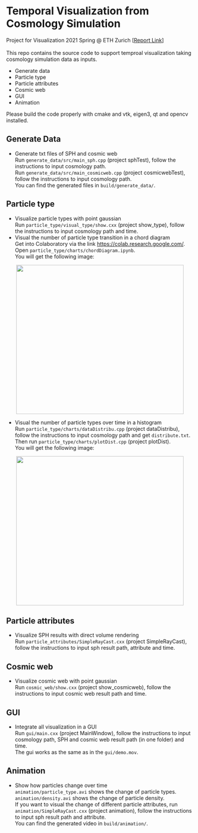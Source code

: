 # Temporal Visualization from Cosmology Simulation
Project for Visualization 2021 Spring @ ETH Zurich [[Report Link]()] <br/>
<br/>
This repo contains the source code to support temproal visualization taking cosmology simulation data as inputs.
- Generate data
- Particle type
- Particle attributes
- Cosmic web
- GUI
- Animation

Please build the code properly with cmake and vtk, eigen3, qt and opencv installed.

## Generate Data

- Generate txt files of SPH and cosmic web<br/>
Run ```generate_data/src/main_sph.cpp``` (project sphTest), follow the instructions to input cosmology path.<br/>
Run ```generate_data/src/main_cosmicweb.cpp``` (project cosmicwebTest), follow the instructions to input cosmology path.<br/>
You can find the generated files in ```build/generate_data/```.

## Particle type

- Visualize particle types with point gaussian <br/>
Run ```particle_type/visual_type/show.cxx``` (project show_type), follow the instructions to input cosmology path and time.<br/>
- Visual the number of particle type transition in a chord diagram <br/>
Get into Colaboratory via the link https://colab.research.google.com/. Open ```particle_type/charts/chordDiagram.ipynb```.<br/>
You will get the following image:<br/>
<div align=center><img src="https://github.com/B1ueber2y/Visualization-21/blob/Final/particle_type/charts/chordDiagram.png" width="450" height="400"/></div>

- Visual the number of particle types over time in a histogram <br/>
Run ```particle_type/charts/dataDistribu.cpp``` (project dataDistribu), follow the instructions to input cosmology path and get ```distribute.txt```. Then run ```particle_type/charts/plotDist.cpp``` (project plotDist).<br/>
You will get the following image:<br/>
<div align=center><img src="https://github.com/B1ueber2y/Visualization-21/blob/Final/particle_type/charts/histogram.png" width="450" height="400"/></div>

## Particle attributes

- Visualize SPH results with direct volume rendering <br/>
Run ```particle_attributes/SimpleRayCast.cxx``` (project SimpleRayCast), follow the instructions to input sph result path, attribute and time.  

## Cosmic web

- Visualize cosmic web with point gaussian <br/>
Run ```cosmic_web/show.cxx``` (project show_cosmicweb), follow the instructions to input cosmic web result path and time. 

## GUI

- Integrate all visualization in a GUI<br/>
Run ```gui/main.cxx``` (project MainWindow), follow the instructions to input cosmology path, SPH and cosmic web result path (in one folder) and time.<br/>
The gui works as the same as in the ```gui/demo.mov```.

## Animation

- Show how particles change over time<br/>
```animation/particle_type.avi``` shows the change of particle types.<br/>
```animation/density.avi``` shows the change of particle density.<br/>
If you want to visual the change of different particle attributes, run ```animation/SimpleRayCast.cxx``` (project animation), follow the instructions to input sph result path and attribute.<br/>
You can find the generated video in ```build/animation/```.
